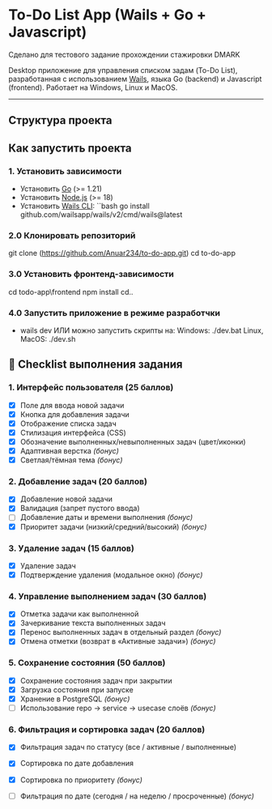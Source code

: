 # To-Do List App (Wails + Go + Javascript)
Сделано для тестового задание прохождении стажировки DMARK

Desktop приложение для управления списком задам (To-Do List), разработанная с использованием [Wails](https://wails.io/), языка Go (backend) и Javascript (frontend).
Работает на Windows, Linux и MacOS.

---

## Структура проекта

## Как запустить проекта

### 1. Установить зависимости
- Установить [Go](https://go.dev/) (>= 1.21)  
- Установить [Node.js](https://nodejs.org/) (>= 18)  
- Установить [Wails CLI](https://wails.io/docs/gettingstarted/installation):
 ``bash
 go install github.com/wailsapp/wails/v2/cmd/wails@latest

### 2.0 Клонировать репозиторий
git clone (https://github.com/Anuar234/to-do-app.git)
cd to-do-app

### 3.0 Установить фронтенд-зависимости
cd todo-app\frontend
npm install
cd..

### 4.0 Запустить приложение в режиме разработчки
- wails dev ИЛИ можно запустить скрипты на:
Windows: ./dev.bat
Linux, MacOS: ./dev.sh


## 📌 Checklist выполнения задания

### 1. Интерфейс пользователя (25 баллов)
- [x] Поле для ввода новой задачи  
- [x] Кнопка для добавления задачи  
- [x] Отображение списка задач  
- [x] Стилизация интерфейса (CSS)  
- [x] Обозначение выполненных/невыполненных задач (цвет/иконки)  
- [x] Адаптивная верстка *(бонус)*  
- [x] Светлая/тёмная тема *(бонус)*  

### 2. Добавление задач (20 баллов)
- [x] Добавление новой задачи  
- [x] Валидация (запрет пустого ввода)  
- [ ] Добавление даты и времени выполнения *(бонус)*  
- [x] Приоритет задачи (низкий/средний/высокий) *(бонус)*  

### 3. Удаление задач (15 баллов)
- [x] Удаление задач  
- [x] Подтверждение удаления (модальное окно) *(бонус)*  

### 4. Управление выполнением задач (30 баллов)
- [x] Отметка задачи как выполненной  
- [x] Зачеркивание текста выполненных задач  
- [x] Перенос выполненных задач в отдельный раздел *(бонус)*  
- [x] Отмена отметки (возврат в «Активные задачи») *(бонус)*  

### 5. Сохранение состояния (50 баллов)
- [x] Сохранение состояния задач при закрытии  
- [x] Загрузка состояния при запуске  
- [x] Хранение в PostgreSQL *(бонус)*  
- [ ] Использование repo → service → usecase слоёв *(бонус)*  

### 6. Фильтрация и сортировка задач (20 баллов)
- [x] Фильтрация задач по статусу (все / активные / выполненные)  
- [x] Сортировка по дате добавления  
- [x] Сортировка по приоритету *(бонус)*  
- [ ] Фильтрация по дате (сегодня / на неделю / просроченные) *(бонус)*  

